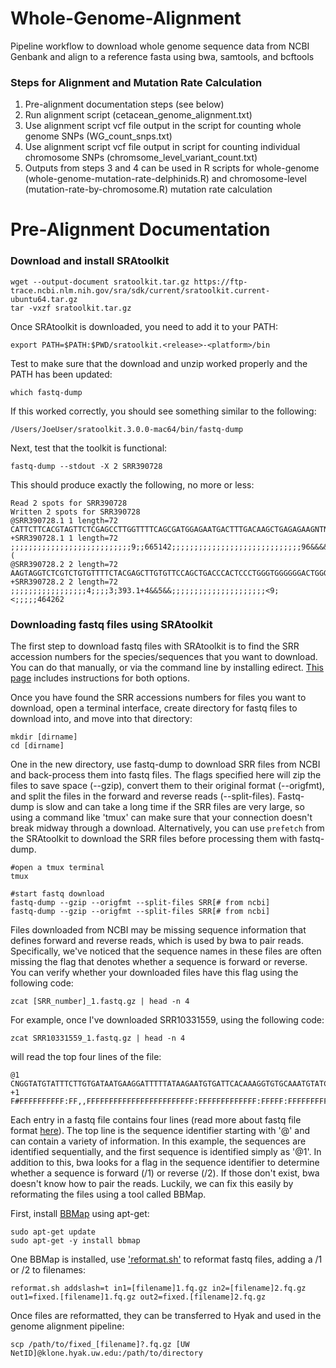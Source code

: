 # Whole-Genome-Alignment
Pipeline workflow to download whole genome sequence data from NCBI Genbank and align to a reference fasta using bwa, samtools, and bcftools

### Steps for Alignment and Mutation Rate Calculation
1. Pre-alignment documentation steps (see below)
2. Run alignment script (cetacean_genome_alignment.txt)
3. Use alignment script vcf file output in the script for counting whole genome SNPs (WG_count_snps.txt)
4. Use alignment script vcf file output in script for counting individual chromosome SNPs (chromsome_level_variant_count.txt)
5. Outputs from steps 3 and 4 can be used in R scripts for whole-genome (whole-genome-mutation-rate-delphinids.R) and chromosome-level (mutation-rate-by-chromosome.R) mutation rate calculation

# Pre-Alignment Documentation
### Download and install SRAtoolkit
```
wget --output-document sratoolkit.tar.gz https://ftp-trace.ncbi.nlm.nih.gov/sra/sdk/current/sratoolkit.current-ubuntu64.tar.gz
tar -vxzf sratoolkit.tar.gz
```
Once SRAtoolkit is downloaded, you need to add it to your PATH:
```
export PATH=$PATH:$PWD/sratoolkit.<release>-<platform>/bin
```
Test to make sure that the download and unzip worked properly and the PATH has been updated:
```
which fastq-dump
```
If this worked correctly, you should see something similar to the following:
```
/Users/JoeUser/sratoolkit.3.0.0-mac64/bin/fastq-dump
```
Next, test that the toolkit is functional:
```
fastq-dump --stdout -X 2 SRR390728
```
This should produce exactly the following, no more or less:
```
Read 2 spots for SRR390728
Written 2 spots for SRR390728
@SRR390728.1 1 length=72
CATTCTTCACGTAGTTCTCGAGCCTTGGTTTTCAGCGATGGAGAATGACTTTGACAAGCTGAGAGAAGNTNC
+SRR390728.1 1 length=72
;;;;;;;;;;;;;;;;;;;;;;;;;;;9;;665142;;;;;;;;;;;;;;;;;;;;;;;;;;;;;96&&&&(
@SRR390728.2 2 length=72
AAGTAGGTCTCGTCTGTGTTTTCTACGAGCTTGTGTTCCAGCTGACCCACTCCCTGGGTGGGGGGACTGGGT
+SRR390728.2 2 length=72
;;;;;;;;;;;;;;;;;4;;;;3;393.1+4&&5&&;;;;;;;;;;;;;;;;;;;;;<9;<;;;;;464262
```
### Downloading fastq files using SRAtoolkit

The first step to download fastq files with SRAtoolkit is to find the SRR accession numbers for the species/sequences that you want to download. You can do that manually, or via the command line by installing edirect. [This page](https://bioinformaticsworkbook.org/dataAcquisition/fileTransfer/sra.html#gsc.tab=0) includes instructions for both options. 

Once you have found the SRR accessions numbers for files you want to download, open a terminal interface, create directory for fastq files to download into, and move into that directory:
```
mkdir [dirname]
cd [dirname]
```
One in the new directory, use fastq-dump to download SRR files from NCBI and back-process them into fastq files. The flags specified here will zip the files to save space (--gzip), convert them to their original format (--origfmt), and split the files in the forward and reverse reads (--split-files). Fastq-dump is slow and can take a long time if the SRR files are very large, so using a command like 'tmux' can make sure that your connection doesn't break midway through a download. Alternatively, you can use `prefetch` from the SRAtoolkit to download the SRR files before processing them with fastq-dump.

```
#open a tmux terminal
tmux

#start fastq download
fastq-dump --gzip --origfmt --split-files SRR[# from ncbi]
fastq-dump --gzip --origfmt --split-files SRR[# from ncbi]
```
Files downloaded from NCBI may be missing sequence information that defines forward and reverse reads, which is used by bwa to pair reads. Specifically, we've noticed that the sequence names in these files are often missing the flag that denotes whether a sequence is forward or reverse. You can verify whether your downloaded files have this flag using the following code:
```
zcat [SRR_number]_1.fastq.gz | head -n 4
```
For example, once I've downloaded SRR10331559, using the following code:
```
zcat SRR10331559_1.fastq.gz | head -n 4
```
will read the top four lines of the file:
```
@1
CNGGTATGTATTTCTTGTGATAATGAAGGATTTTTATAAGAATGTGATTCACAAAGGTGTGCAAATGTATCAGTCTAGGCAATGTACATAGAGTTCAGGCTTTTCTTTAAAGGTACATGTTTCTTTATATCAACAGGAGTAGAAAAATAGT
+1
F#FFFFFFFFFF:FF,,FFFFFFFFFFFFFFFFFFFFFFFF:FFFFFFFFFFFFF:FFFFF:FFFFFFFFFFFF:FFFF:FFFFFF:FFFFFFFFFF:FFFFFFFFFFFFF:FFFFFFFFFFFFFFFFFFFFFFFFFFFFFFFFFFFFFFF
```
Each entry in a fastq file contains four lines (read more about fastq file format [here](https://support.illumina.com/help/BaseSpace_OLH_009008/Content/Source/Informatics/BS/FileFormat_FASTQ-files_swBS.htm)). The top line is the sequence identifier starting with '@' and can contain a variety of information. In this example, the sequences are identified sequentially, and the first sequence is identified simply as '@1'. In addition to this, bwa looks for a flag in the sequence identifier to determine whether a sequence is forward (/1) or reverse (/2). If those don't exist, bwa doesn't know how to pair the reads. Luckily, we can fix this easily by reformating the files using a tool called BBMap.

First, install [BBMap](https://sourceforge.net/projects/bbmap/) using apt-get:
```
sudo apt-get update
sudo apt-get -y install bbmap
```
One BBMap is installed, use ['reformat.sh'](https://github.com/BioInfoTools/BBMap/blob/master/sh/reformat.sh) to reformat fastq files, adding a /1 or /2 to filenames:
```
reformat.sh addslash=t in1=[filename]1.fq.gz in2=[filename]2.fq.gz out1=fixed.[filename]1.fq.gz out2=fixed.[filename]2.fq.gz
```
Once files are reformatted, they can be transferred to Hyak and used in the genome alignment pipeline:
```
scp /path/to/fixed_[filename]?.fq.gz [UW NetID]@klone.hyak.uw.edu:/path/to/directory
```
